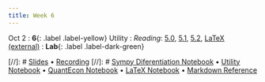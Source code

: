 ```yaml
---
title: Week 6
---
```


Oct 2
: **6**{: .label .label-yellow} Utility
: *Reading*: [5.0](https://data-88e.github.io/textbook/content/05-utility/index.html), [5.1](https://data-88e.github.io/textbook/content/05-utility/utility.html), [5.2](https://data-88e.github.io/textbook/content/05-utility/budget-constraints.html), [LaTeX (external)](https://www.overleaf.com/learn/latex/Learn_LaTeX_in_30_minutes)
: **Lab**{: .label .label-dark-green} 

[//]: # [Slides]() &#8226; [Recording]()
[//]: # [Sympy Diferentiation Notebook]() &#8226; [Utility Notebook]() &#8226; [QuantEcon Notebook]() &#8226; [LaTeX Notebook]() &#8226; [Markdown Reference](https://www.markdownguide.org/cheat-sheet/)
